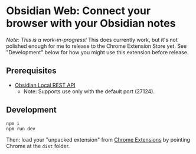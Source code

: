 # Obsidian Web: Connect your browser with your Obsidian notes

*Note: This is a work-in-progress!*  This does currently work, but it's not polished enough for me to release to the Chrome Extension Store yet.  See "Development" below for how you might use this extension before release.

## Prerequisites

* [Obsidian Local REST API](https://github.com/coddingtonbear/obsidian-local-rest-api)
  * Note: Supports use only with the default port (27124).

## Development

```
npm i
npm run dev
```

Then: load your "unpacked extension" from [Chrome Extensions](chrome://extensions/) by pointing Chrome at the `dist` folder.
